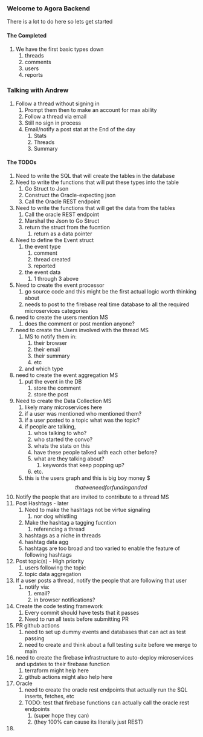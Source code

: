 ### Welcome to Agora Backend

There is a lot to do here so lets get started

#### The Completed
1. We have the first basic types down
   1. threads
   2. comments
   3. users
   4. reports

### Talking with Andrew
1. Follow a thread without signing in 
   1. Prompt them then to make an account for max ability 
   2. Follow a thread via email 
   3. Still no sign in process 
   4. Email/notify a post stat at the End of the day 
      1. Stats 
      2. Threads 
      3. Summary


#### The TODOs

1. Need to write the SQL that will create the tables in the database
2. Need to write the functions that will put these types into the table
   1. Go Struct to Json
   2. Construct the Oracle-expecting json
   3. Call the Oracle REST endpoint
3. Need to write the functions that will get the data from the tables
   1. Call the oracle REST endpoint
   2. Marshal the Json to Go Struct
   3. return the struct from the fucntion
      1. return as a data pointer
4. Need to define the Event struct
   1. the event type
      1. comment
      2. thread created
      3. reported
   2. the event data
      1. 1 through 3 above
5. Need to create the event processor
   1. go source code and this might be the first actual logic worth thinking about
   2. needs to post to the firebase real time database to all the required microservices categories
6. need to create the users mention MS
   1. does the comment or post mention anyone?
7. need to create the Users involved with the thread MS
   1. MS to notify them in:
      1. their browser
      2. their email
      3. their summary
      4. etc
   2. and which type
8. need to create the event aggregation MS
   1. put the event in the DB
      1. store the comment
      2. store the post
9. Need to create the Data Collection MS
   1. likely many microservices here
   2. if a user was mentioned who mentioned them?
   3. if a user posted to a topic what was the topic?
   4. if people are talking,
      1. whos talking to who?
      2. who started the convo?
      3. whats the stats on this
      4. have these people talked with each other before?
      5. what are they talking about?
         1. keywords that keep popping up?
      6. etc.
   5. this is the users graph and this is big boy money $$$ that we need for funding and ad $$
10. Notify the people that are invited to contribute to a thread MS
11. Post Hashtags - later
    1. Need to make the hashtags not be virtue signaling
       1. nor dog whistling
    2. Make the hashtag a tagging fucntion
       1. referencing a thread
    3. hashtags as a niche in threads
    4. hashtag data agg
    5. hashtags are too broad and too varied to enable the feature of following hashtags
12. Post topic(s) - High priority
    1. users following the topic
    2. topic data aggregation
13. If a user posts a thread, notify the people that are following that user
    1. notify via:
       1. email?
       2. in browser notifications?
14. Create the code testing framework
    1. Every commit should have tests that it passes
    2. Need to run all tests before submitting PR
15. PR github actions
    1. need to set up dummy events and databases that can act as test passing
    2. need to create and think about a full testing suite before we merge to main
16. need to create the firebase infrastructure to auto-deploy microservices and updates to their firebase function
    1. terraform might help here
    2. github actions might also help here
17. Oracle
    1. need to create the oracle rest endpoints that actually run the SQL inserts, fetches, etc
    2. TODO: test that firebase functions can actually call the oracle rest endpoints 
       1. (super hope they can)
       2. (they 100% can cause its literally just REST)
18. 

